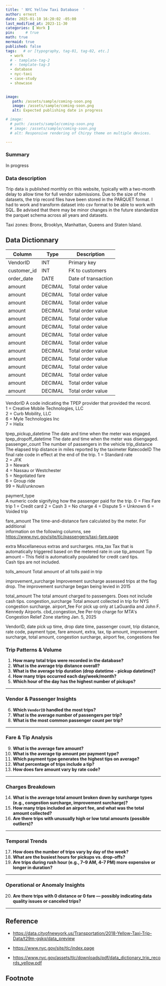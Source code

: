 ```yaml
---
title: ' NYC Yellow Taxi Database  '
author: ernest
date: 2025-01-10 16:20:02 -05:00
last_modified_at: 2023-11-30
categories: [ Work ]
pin:     # true
math: true
mermaid: true
published: false
tags:   # or [typography, tag-01, tag-02, etc.]
  - work
  # - tamplate-tag-2
  # - template-tag-3
  - database
  - nyc-taxi
  - case-study
  - showcase
  

image: 
   path: /assets/sample/coming-soon.png
   image: /assets/sample/coming-soon.png
   alt: Expected publishing date in progress

# image: 
  # path: /assets/sample/coming-soon.png
  # image: /assets/sample/coming-soon.png
  # alt: Responsive rendering of Chirpy theme on multiple devices.

---
```





### Summary

In progress





### Data description

Trip data is published monthly on this website, typically with a two-month delay to allow time for full vendor submissions. Due to the size of the datasets, the trip record files have been stored in the PARQUET format. I had to work and transform dataset into csv format to be able to work with SQL. Be advised that there may be minor changes in the future standardize the parquet schema across all years and datasets. 

Taxi zones: Bronx, Brooklyn, Manhattan, Queens and Staten Island.




## Data Dictionnary



| Column       | Type     | Description                       |
|--------------|----------|-----------------------------------|
| VendorID     | INT      | Primary key                       |
| customer_id  | INT      | FK to customers                   |
| order_date   | DATE     | Date of transaction               |
| amount       | DECIMAL  | Total order value                 |
| amount       | DECIMAL  | Total order value                 |
| amount       | DECIMAL  | Total order value                 |
| amount       | DECIMAL  | Total order value                 |
| amount       | DECIMAL  | Total order value                 |
| amount       | DECIMAL  | Total order value                 |
| amount       | DECIMAL  | Total order value                 |
| amount       | DECIMAL  | Total order value                 |
| amount       | DECIMAL  | Total order value                 |
| amount       | DECIMAL  | Total order value                 |
| amount       | DECIMAL  | Total order value                 |
| amount       | DECIMAL  | Total order value                 |
| amount       | DECIMAL  | Total order value                 |
| amount       | DECIMAL  | Total order value                 |

VendorID
A code indicating the TPEP provider that provided the record. <br>
1 = Creative Mobile Technologies, LLC <br>
2 = Curb Mobility, LLC <br>
6 = Myle Technologies Inc <br> 
7 = Helix <br> 


tpep_pickup_datetime   The date and time when the meter was engaged.
tpep_dropoff_datetime   The date and time when the meter was disengaged.
passenger_count     The number of passengers in the vehicle
trip_distance       The elapsed trip distance in miles reported by the taximeter
RatecodeID
  The final rate code in effect at the end of the trip.
1 = Standard rate <br>
2 = JFK <br> 
3 = Newark <br> 
4 = Nassau or Westchester <br> 
5 = Negotiated fare <br> 
6 = Group ride <br> 
99 = Null/unknown <br>


payment_type  
  A numeric code signifying how the passenger paid for the trip.
0 = Flex Fare trip
1 = Credit card
2 = Cash
3 = No charge
4 = Dispute
5 = Unknown
6 = Voided trip


fare_amount 
  The time-and-distance fare calculated by the meter. For additional <br> 
  information on the following columns, see <br> 
  https://www.nyc.gov/site/tlc/passengers/taxi-fare.page <br> 


  extra     Miscellaneous extras and surcharges.
  mta_tax Tax that is automatically triggered based on the metered rate in use
  tip_amount        Tip amount – This field is automatically populated for credit card tips. <br> 
      Cash tips are not included.

tolls_amount      Total amount of all tolls paid in trip

improvement_surcharge       Improvement surcharge assessed trips at the flag drop. The improvement
surcharge began being levied in 2015

total_amount        The total amount charged to passengers. Does not include cash tips.
congestion_surcharge    Total amount collected in trip for NYS congestion surcharge.
airport_fee       For pick up only at LaGuardia and John F. Kennedy Airports.
cbd_congestion_fee    Per-trip charge for MTA's Congestion Relief Zone starting Jan. 5, 2025




VendorID, date pick up time, drop date time, passenger count, trip distance, rate code, payment type, fare amount, extra, tax, tip amount, improvement surcharge, total amount, congestion surcharge, airport fee, congestions fee






### **Trip Patterns & Volume**

1. **How many total trips were recorded in the database?**
2. **What is the average trip distance overall?**
3. **What is the average trip duration (drop datetime - pickup datetime)?**
4. **How many trips occurred each day/week/month?**
5. **Which hour of the day has the highest number of pickups?**

---

### **Vendor & Passenger Insights**

6. **Which `VendorID` handled the most trips?**
7. **What is the average number of passengers per trip?**
8. **What is the most common passenger count per trip?**

---

### **Fare & Tip Analysis**

9. **What is the average fare amount?**
10. **What is the average tip amount per payment type?**
11. **Which payment type generates the highest tips on average?**
12. **What percentage of trips include a tip?**
13. **How does fare amount vary by rate code?**

---

### **Charges Breakdown**

14. **What is the average total amount broken down by surcharge types (e.g., congestion surcharge, improvement surcharge)?**
15. **How many trips included an airport fee, and what was the total amount collected?**
16. **Are there trips with unusually high or low total amounts (possible outliers)?**

---

### **Temporal Trends**

17. **How does the number of trips vary by day of the week?**
18. **What are the busiest hours for pickups vs. drop-offs?**
19. **Are trips during rush hour (e.g., 7–9 AM, 4–7 PM) more expensive or longer in duration?**

---

### **Operational or Anomaly Insights**

20. **Are there trips with 0 distance or 0 fare — possibly indicating data quality issues or canceled trips?**

---




## Reference 


- https://data.cityofnewyork.us/Transportation/2018-Yellow-Taxi-Trip-Data/t29m-gskq/data_preview

- https://www.nyc.gov/site/tlc/index.page

- https://www.nyc.gov/assets/tlc/downloads/pdf/data_dictionary_trip_records_yellow.pdf





## Footnote

[^1]: The footnote source




<!-- 

# Introduction 
  Business task
  Problem statement


# Data Source
   Describe where the datasets were downloaded from.
    Link the sites for the datasets if possible.
    Indicate if the data is from a public or a private license and if it is trusted.
    Describe the datasets, the columns, and what each dataset summarizes if there are more than one.




# Data Dictionnary

Variable Name | Description | Type (In Data File) | Measure (Actual) | Value labels | 
--- | --- | --- | --- | --- | --- | ---
`ids` | ID number | Numeric | Numeric |  | 
`bday` | Date of birth (mm/dd/yyyy)| Date, mm/dd/yyyy | Scale |  | 
`enrolldate` | Date of college enrollment (mm/dd/yyyy) | String| Scale |  | 
`expgradate` | Expected date of college graduation (mm/dd/yyyy) | String | Scale |  |
`Rank` | Class rank | Numeric | Ordinal | 1=Freshman <br> 2=Sophomore <br> 3=Junior <br> 4=Senior |
`Major` | Major | String | Nominal |  |
`Gender` | Gender | Numeric | Nominal | 0=Male / 1=Female |
`Athlete` | Is student an athlete? | Numeric | Nominal | 0 = Non-athlete <br> 1 = Athlete |
`Height` | Height (inches) | Numeric | Scale |  |
`Weight` | Weight (pounds) | Numeric | Scale |  |
`Smoking` | Does student smoke? | Numeric | Nominal | 0 = Nonsmoker <br> 1 = Past smoke <br> 2 = Current smoker |
`print` | 35-meter sprint time (seconds) | Numeric | Scale |  |
`MileMinDur` | Mile run time (hh:mm:ss) | Datetime | Scale |  |
`English` | Score on English placement test (out of 100 points) | Numeric | Scale |  |
`Reading` | Score on Reading placement test (out of 100 points) | Numeric | Scale |  |
`Math` | Score on Math placement test (out of 100 points) | Numeric | Scale |  |
`Writing` | Score on Writing placement test (out of 100 points) | Numeric | Scale |  |
`State` | Is student in-state or out-of-state resident? | String | Nominal |  |
`LiveOnCampus` | Does student live on campus? | Numeric | Nominal | 0 = Off-campus <br> 1 = On-campus |
`LiveOnCampus` | Does student live on campus? | Numeric | Nominal | 0 = Off-campus <br> 1 = On-campus |
`HowCommute` | How does student commute to campus? | Numeric| Nominal | 1 = Walk  <br> 2  = Bike  <br> 3 = Car <br> 4 = Public transit <br> 5 = Other |
`CommuteTime` | How long does it take you to commute to campus? (minutes) | Numeric | Scale |  |
`SleepTime` | About how many hours of sleep do you get per night? | Numeric | textScale |  |
`StudyTime` | About how many hours per week do you study? | Numeric | Scale |  |





# Outline
  Every project seeks to answer a question effectively. 
    introduction
    related work
    methods
    experimental setup




```python
print("Hello, world!")
for i in range(10):
    print(i)
```
## Images

<div style="text-align: center;">

![alt text]( /assets/sample/coming-soon.png "Our logo")

</div>


![example {caption=Caption - changeme.}]( /assets/sample/coming-soon.png )





## Resources

  - [ Notebook ]( /assets/projects/wheat_seeds.html ){:target="_blank"}
  - [ nbviewer ]( https://nbviewer.org/ ){:target="_blank"}
      - A simple way to share Jupyter Notebooks

  - [ item ]





> All content provided is for informational purposes only and shown case studies examples for open source data resources. The articles, notes and case study on this website are my own the way on seen opportunities and problem-solving but don’t necessarily represent the positions, strategies, or opinions of my past or current employer or its subsidiaries. I make no representations as to the accuracy or completeness of any information found here or by following any links. I will not be liable for any errors or omissions in this information nor for the availability of this information. I will not be liable for any losses, injuries, or damages from the display or use of this information.
{: .prompt-info }

> All statements are my own, and do not necessarily reflect the opinion(s) of the past or current employer, or previous or current educational institution. The information contained in this report/article/note is meant for the purposes of information only and is not intended to be investment, legal, tax or other advice, nor is it intended to be relied upon in making an investment or other decision. This information provided with my own understanding which the authors and publishers are not providing advice on legal, economic, investment or other professional issues and services. 
{: .prompt-info }


## Explain the why I worked in this problem.


1. Introduction
  Business task
  Probleme statement

2. Data sources
  In this section, you will describe all the datasets you are using. Use the following format:
    Describe where the datasets were downloaded from.
    Link the sites for the datasets if possible.
    Indicate if the data is from a public or a private license and if it is trusted.
    Describe the datasets, the columns, and what each dataset summarizes if there are more than one.

3. Documentation of cleaning and manipulation

4. Summary of data analysis
5. Key visualization and findings
  Make sure to list the key findings from the analysis that we did in the step earlier, list them out in layman's terms, and remember that the people you are presenting to will not be data analysts so make it as plain as day.
6. Recommendations
  Here, you will provide high-level recommendations from the key findings, make sure they align with the goal and business task you were given, and also answer the problem statement of the project.

STATISTICAL Problem
PLAN
  What specific statistical operations does this problem call for?
SOLVE
  Make the graphs and carry out the calculation needed for this problem
CONCLUDE
  Give the practical conclusion in the setting of the real-world problem


CONFIDENCE intervals
STATE

PLAN

SOLVE

CONCLUDE



TEST OF SIGNIFICANCE
STATE
  What is the practical question that requires a statistical test?

PLAN
  Identify the parameter, state null and alternative hypotheses, and choose the type of test that fits the situation.

SOLVE
  Carry out the test in three phases:
      1. Check the conditions for the test you plan to use
      2. Calculate the test statistic
      3. Find the p-value

CONCLUDE
  Return to the practical question to describe the results in this settings




<!-- 

> DISCLAIMER
- The information contained in this report/article/note is meant for the purposes of information only and is not intended to be investment, legal, tax or other advice, nor is it intended to be relied upon in making an investment or other decision. This report is provided with the understanding that the authors and publishers are not providing advice on legal, economic, investment or other professional issues and services. 
- I am not responsible for the content of websites and information resources that may be referenced in the report. The access provided to these sites or the provision of such information resources does not constitute an endorsement by myself. of the information contained therein. However, unless expressly stated otherwise, the opinions, recommendations, findings, interpretations and conclusions expressed in this report represent the views of myself. 
- The inclusion of company examples does not in any way constitute an endorsement of these organisations by myself or the signatories to the Principles for Responsible Investment. While I have endeavoured to ensure that the information contained in this report has been obtained from reliable and up-to-date sources, the changing nature of statistics, laws, rules and regulations may result in delays, omissions or inaccuracies in information contained in this report. I am not responsible for any errors or omissions, or for any decision made or action taken based on information contained in this report, or for any loss or damage arising from or caused by such decision or action. All information in this report is provided “as-is”, with no guarantee of completeness, accuracy, timeliness or of the results obtained from the use of this information, and without warranty of any kind, expressed or implied.
{: .prompt-info }


-->


